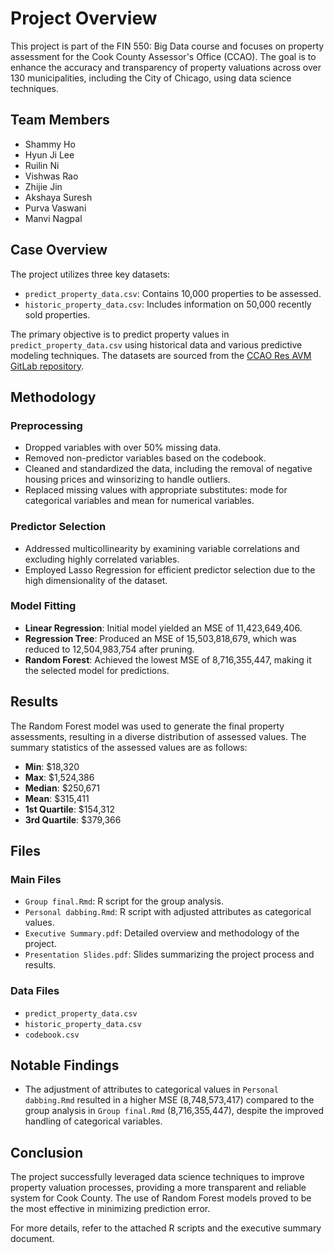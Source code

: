 # Project Overview

This project is part of the FIN 550: Big Data course and focuses on property assessment for the Cook County Assessor's Office (CCAO). The goal is to enhance the accuracy and transparency of property valuations across over 130 municipalities, including the City of Chicago, using data science techniques.

## Team Members
- Shammy Ho
- Hyun Ji Lee
- Ruilin Ni
- Vishwas Rao
- Zhijie Jin
- Akshaya Suresh
- Purva Vaswani
- Manvi Nagpal

## Case Overview

The project utilizes three key datasets:
- `predict_property_data.csv`: Contains 10,000 properties to be assessed.
- `historic_property_data.csv`: Includes information on 50,000 recently sold properties.

The primary objective is to predict property values in `predict_property_data.csv` using historical data and various predictive modeling techniques. The datasets are sourced from the [CCAO Res AVM GitLab repository](https://gitlab.com/ccao-data-science---modeling/models/ccao_res_avm).

## Methodology

### Preprocessing
- Dropped variables with over 50% missing data.
- Removed non-predictor variables based on the codebook.
- Cleaned and standardized the data, including the removal of negative housing prices and winsorizing to handle outliers.
- Replaced missing values with appropriate substitutes: mode for categorical variables and mean for numerical variables.

### Predictor Selection
- Addressed multicollinearity by examining variable correlations and excluding highly correlated variables.
- Employed Lasso Regression for efficient predictor selection due to the high dimensionality of the dataset.

### Model Fitting
- **Linear Regression**: Initial model yielded an MSE of 11,423,649,406.
- **Regression Tree**: Produced an MSE of 15,503,818,679, which was reduced to 12,504,983,754 after pruning.
- **Random Forest**: Achieved the lowest MSE of 8,716,355,447, making it the selected model for predictions.

## Results
The Random Forest model was used to generate the final property assessments, resulting in a diverse distribution of assessed values. The summary statistics of the assessed values are as follows:
- **Min**: $18,320
- **Max**: $1,524,386
- **Median**: $250,671
- **Mean**: $315,411
- **1st Quartile**: $154,312
- **3rd Quartile**: $379,366

## Files

### Main Files
- `Group final.Rmd`: R script for the group analysis.
- `Personal dabbing.Rmd`: R script with adjusted attributes as categorical values.
- `Executive Summary.pdf`: Detailed overview and methodology of the project.
- `Presentation Slides.pdf`: Slides summarizing the project process and results.

### Data Files
- `predict_property_data.csv`
- `historic_property_data.csv`
- `codebook.csv`

## Notable Findings
- The adjustment of attributes to categorical values in `Personal dabbing.Rmd` resulted in a higher MSE (8,748,573,417) compared to the group analysis in `Group final.Rmd` (8,716,355,447), despite the improved handling of categorical variables.

## Conclusion
The project successfully leveraged data science techniques to improve property valuation processes, providing a more transparent and reliable system for Cook County. The use of Random Forest models proved to be the most effective in minimizing prediction error.

For more details, refer to the attached R scripts and the executive summary document.